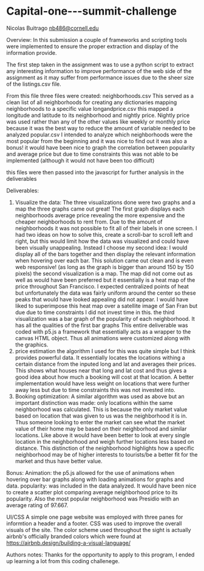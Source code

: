 # Capital-one---summit-challenge
Nicolas Buitrago
nb486@cornell.edu

Overview:
In this submission a couple of frameworks and scripting tools were implemented to ensure the proper extraction and display of the information provide.

The first step taken in the assignment was to use a python script to extract any interesting information to improve performance of the web side of the assignment as it may suffer from performance issues due to the sheer size of the listings.csv file.

From this file three files were created:
  neighborhoods.csv
    This served as a clean list of all neighborhoods for creating any dictionaries mapping neighborhoods to a specific value
  longandprice.csv
    this mapped a longitude and latitude to its neighborhood and nightly price. Nightly price was used rather than any of the other values like weekly or monthly price because it was the best way to reduce the amount of variable needed to be analyzed
  popular.csv
    I intended to analyze which neighborhoods were the most popular from the beginning and it was nice to find out it was also a bonus!
    it would have been nice to graph the correlation between popularity and average price but due to time constraints this was not able to be implemented (although it would not have been too difficult)

this files were then passed into the javascript for further analysis in the deliverables

Deliverables:
1. Visualize the data:
    The three visualizations done were two graphs and a map
    the three graphs came out great!
    The first graph displays each neighborhoods average price revealing the more expensive and the cheaper neighborhoods to rent from. Due to the amount of neighborhoods it was not possible to fit all of their labels in one screen. I had two ideas on how to solve this, create a scroll-bar to scroll left and right, but this would limit how the data was visualized and could have been visually unappealing. Instead I choose my second idea: I would display all of the bars together and then display the relevant information when hovering over each bar. This solution came out clean and is even web responsive! (as long as the graph is bigger than around 150 by 150 pixels)
    the second visualization is a map. The map did not come out as well as would have been preferred but it essentially is a heat map of the price throughout San Francisco. I expected centralized points of heat but unfortunately the data was fairly uniform around the center so these peaks that would have looked appealing did not appear. I would have liked to superimpose this heat map over a satellite image of San Fran but due due to time constraints I did not invest time in this.
    the third visualization was a bar graph of the popularity of each neighborhood. It has all the qualities of the first bar graphs
    This entire deliverable was coded with p5.js a framework that essentially acts as a wrapper to the canvas HTML object. Thus all animations were customized along with the graphics.
2. price estimation
    the algorithm I used for this was quite simple but I think provides powerful data. It essentially locates the locations withing a certain distance from the inputed long and lat and averages their prices. This shows what houses near that long and lat cost and thus gives a good idea about how much a booking will cost at that location. A better implementation would have less weight on locations that were further away less but due to time constraints this was not invested into.
3. Booking optimization:
    A similar algorithm was used as above but an important distinction was made: only locations within the same neighborhood was calculated. This is because the only market value based on location that was given to us was the neighborhood it is in. Thus someone looking to enter the market can see what the market value of their home may be based on their neighborhood and similar locations. Like above it would have been better to look at every single location in the neighborhood and weigh further locations less based on distance. This distinction of the neighborhood highlights how a specific neighborhood may be of higher interests to tourists/be a better fit for the market and thus have better value.

Bonus:
  Animation: the p5.js allowed for the use of animations when hovering over bar graphs along with loading animations for graphs and data.
  popularity: was included in the data analyzed. It would have been nice to create a scatter plot comparing average neighborhood price to its popularity. Also the most popular neighborhood was Presidio with an average rating of 97.667.

UI/CSS
A simple one page website was employed with three panes for informtion a header and a footer. CSS was used to improve the overall visuals of the site. The color scheme used throughout the sight is actually airbnb's officially branded colors which were found at
https://airbnb.design/building-a-visual-language/

Authors notes:
Thanks for the opportunity to apply to this program, I ended up learning a lot from this coding challenege.
